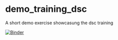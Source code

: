 # demo_training_dsc
A short demo exercise showcasung the dsc training


[![Binder](https://mybinder.org/badge_logo.svg)](https://mybinder.org/v2/gh/rahelrahlves-SF/demo_training_dsc/HEAD)
